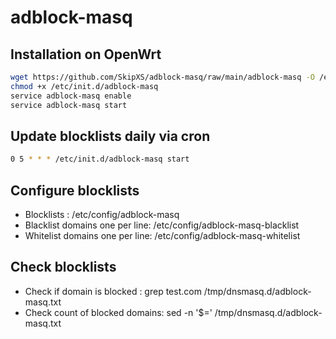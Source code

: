 # adblock-masq

## Installation on OpenWrt
```bash
wget https://github.com/SkipXS/adblock-masq/raw/main/adblock-masq -O /etc/init.d/adblock-masq
chmod +x /etc/init.d/adblock-masq
service adblock-masq enable
service adblock-masq start
```

## Update blocklists daily via cron
```bash
0 5 * * * /etc/init.d/adblock-masq start
```

## Configure blocklists
- Blocklists					: /etc/config/adblock-masq
- Blacklist domains one per line: /etc/config/adblock-masq-blacklist
- Whitelist domains one per line: /etc/config/adblock-masq-whitelist

## Check blocklists
- Check if domain is blocked	: grep test.com /tmp/dnsmasq.d/adblock-masq.txt
- Check count of blocked domains: sed -n '$=' /tmp/dnsmasq.d/adblock-masq.txt
